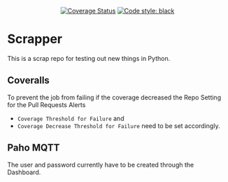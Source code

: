 <p align="center">
    <a href='https://coveralls.io/github/langBeralarm/scrapper?branch=feature/implement-paho-mqtt'><img src='https://coveralls.io/repos/github/langBeralarm/scrapper/badge.svg?branch=feature/implement-paho-mqtt' alt='Coverage Status' /></a>
    <a href="https://github.com/psf/black"><img alt="Code style: black" src="https://img.shields.io/badge/code%20style-black-000000.svg"></a>
</p>

# Scrapper
This is a scrap repo for testing out new things in Python.

## Coveralls
To prevent the job from failing if the coverage decreased the Repo Setting for the Pull Requests Alerts
- `Coverage Threshold for Failure` and
- `Coverage Decrease Threshold for Failure`
need to be set accordingly.

## Paho MQTT
The user and password currently have to be created through the Dashboard.
